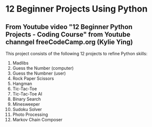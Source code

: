 # 12 Beginner Projects Using Python 

## From Youtube video "12 Beginner Python Projects - Coding Course" from Youtube channgel freeCodeCamp.org (Kylie Ying)

This project consists of the following 12 projects to refine Python skills: 

1) Madlibs
2) Guess the Number (computer) 
3) Guess the Numbner (user)
4) Rock Paper Scissors 
5) Hangman
6) Tic-Tac-Toe
7) Tic-Tac-Toe AI
8) Binary Search 
9) Minesweeper 
10) Sudoku Solver 
11) Photo Processing 
12) Markov Chain Composer 